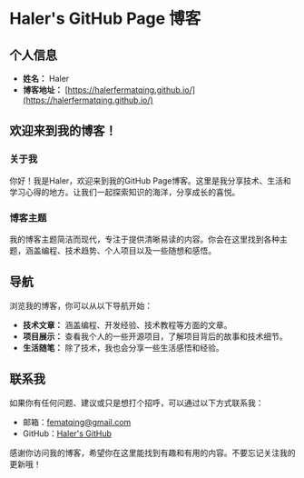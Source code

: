 # Haler's GitHub Page 博客

## 个人信息

- **姓名：** Haler
- **博客地址：** [https://halerfermatqing.github.io/](https://halerfermatqing.github.io/)

## 欢迎来到我的博客！

### 关于我

你好！我是Haler，欢迎来到我的GitHub Page博客。这里是我分享技术、生活和学习心得的地方。让我们一起探索知识的海洋，分享成长的喜悦。

### 博客主题

我的博客主题简洁而现代，专注于提供清晰易读的内容。你会在这里找到各种主题，涵盖编程、技术趋势、个人项目以及一些随想和感悟。

## 导航

浏览我的博客，你可以从以下导航开始：

- **技术文章：** 涵盖编程、开发经验、技术教程等方面的文章。
- **项目展示：** 查看我个人的一些开源项目，了解项目背后的故事和技术细节。
- **生活随笔：** 除了技术，我也会分享一些生活感悟和经验。



## 联系我

如果你有任何问题、建议或只是想打个招呼，可以通过以下方式联系我：

- 邮箱：[fematqing@gmail.com](fematqing@gmail.com)
- GitHub：[Haler's GitHub](https://github.com/halerfermatqing)

感谢你访问我的博客，希望你在这里能找到有趣和有用的内容。不要忘记关注我的更新哦！
